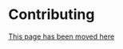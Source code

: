 # Contributing

[This page has been moved here](https://subnauticanitrox.github.io/Documentation/docs/contributors/contribution-guidelines)
